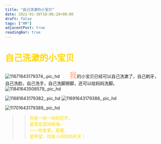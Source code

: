 ```yaml
---
title: "自己洗漱的小宝贝"
date: 2022-01-30T10:06:28+08:00
draft: false
tags: ["HM"]
adjacentPost: true
readingBar: true
---
```

# <font color=#ffd700>自己洗漱的小宝贝</font>
![11671643179374_.pic_hd](https://cdn.jsdelivr.net/gh/imum-me/img@main/uPic/11671643179374_.pic_hd.jpg)
&emsp;&emsp;<font size=5 color=#ffa07a>我</font>的小宝贝已经可以自己洗漱了，自己刷牙，自己洗脸，自己洗手，自己洗脚擦脚，还可以给妈妈洗脚。<br>
![11841643508579_.pic_hd](https://cdn.jsdelivr.net/gh/imum-me/img@main/uPic/11841643508579_.pic_hd.jpg)

![11681643179382_.pic_hd](https://cdn.jsdelivr.net/gh/imum-me/img@main/uPic/11681643179382_.pic_hd.jpg)
![11691643179388_.pic_hd](https://cdn.jsdelivr.net/gh/imum-me/img@main/uPic/11691643179388_.pic_hd.jpg)

![11701643179389_.pic_hd](https://cdn.jsdelivr.net/gh/imum-me/img@main/uPic/11701643179389_.pic_hd.jpg)
> > <font color=#ffd700>你是一树一树的花开，<br>
> > 是燕在梁间呢喃，<br>
> > ——你是爱，是暖，<br>
> > 是希望，你是人间的四月天！</font><br>